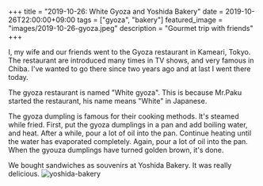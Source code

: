 +++
title =  "2019-10-26: White Gyoza and Yoshida Bakery"
date = 2019-10-26T22:00:00+09:00
tags = ["gyoza", "bakery"]
featured_image = "images/2019-10-26-gyoza.jpeg"
description = "Gourmet trip with friends"
+++

I, my wife and our friends went to the Gyoza restaurant in Kameari, Tokyo.
The restaurant are introduced many times in TV shows, and very famous in Chiba.
I've wanted to go there since two years ago and at last I went there today.

The gyoza restaurant is named "White gyoza".
This is because Mr.Paku started the restaurant, his name means "White" in Japanese.

The gyoza dumpling is famous for their cooking methods.
It's steamed while fried.
First, put the gyoza dumplings in a pan and add boiling water, and heat.
After a while, pour a lot of oil into the pan.
Continue heating until the water has evaporated completely.
Again, pour a lot of oil into the pan.
When the gyouza dumplings have turned golden brown, it's done.

We bought sandwiches as souvenirs at Yoshida Bakery.
It was really delicious.
![yoshida-bakery](../images/2019-10-26-bakery.png "yoshida-bakery")
